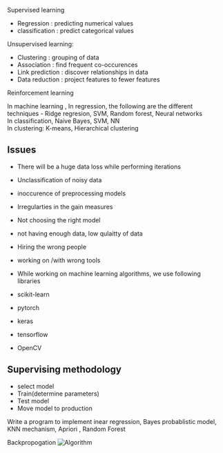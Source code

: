 Supervised learning 
- Regression : predicting numerical values
- classification : predict categorical values

Unsupervised learning:
- Clustering : grouping of data 
- Association : find frequent co-occurences
- Link prediction : discover relationships in data
- Data reduction : project features to fewer features


Reinforcement learning


In machine learning  ,
In regression, the following are the different techniques - Ridge regresion, SVM, Random forest, Neural networks
<br>
In classification, Naive Bayes, SVM, NN
<br>
In clustering: K-means, Hierarchical clustering
<br>

## Issues 
- There will be a huge data loss while performing iterations
- Unclassification of noisy data
- inoccurence of preprocessing models
-  Irregularties in the gain measures
-  Not choosing the right model
-  not having enough data, low qulaitty of data
-  Hiring the wrong people
-  working on /with wrong tools

-  While working on machine learning algorithms, we use following libraries

-  scikit-learn

- pytorch
- keras
- tensorflow

- OpenCV

## Supervising methodology
- select model
- Train(determine parameters)
- Test model
- Move model to production

Write a program to implement inear regression, Bayes probablistic model, KNN mechanism, Apriori , Random Forest


Backpropogation
![Algorithm](https://i.ibb.co/GRX2tjx/20240328-115246.jpg)
